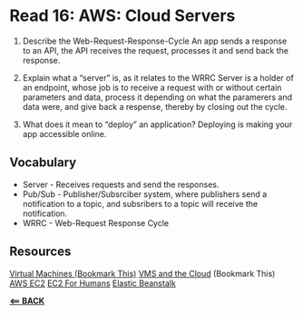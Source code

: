 # Read 16: AWS: Cloud Servers

1. Describe the Web-Request-Response-Cycle
An app sends a response to an API, the API receives the request, processes it and send back the response.

2. Explain what a “server” is, as it relates to the WRRC
Server is a holder of an endpoint, whose job is to receive a request with or without certain parameters and data, process it depending on what the paramerers and data were, and give back a respense, thereby by closing out the cycle.

3. What does it mean to “deploy” an application?
Deploying is making your app accessible online.

## Vocabulary

- Server - Receives requests and send the responses.
- Pub/Sub - Publisher/Subsrciber system, where publishers send a notification to a topic, and subsribers to a topic will receive the notification.
- WRRC - Web-Request Response Cycle

## Resources

[Virtual Machines (Bookmark This)](https://www.youtube.com/watch?v=yIVXjl4SwVo)
[VMS and the Cloud](https://www.youtube.com/watch?v=l0DfHUWMjsU) (Bookmark This)
[AWS EC2](https://aws.amazon.com/ec2/)
[EC2 For Humans](https://www.youtube.com/watch?v=lZMkgOMYYIg)
[Elastic Beanstalk](https://www.youtube.com/watch?v=SrwxAScdyT0)

[**<== BACK**](401-toc.md)